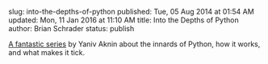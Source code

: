 slug: into-the-depths-of-python
published: Tue, 05 Aug 2014 at 01:54 AM
updated: Mon, 11 Jan 2016 at 11:10 AM
title: Into the Depths of Python
author: Brian Schrader
status: publish

[A fantastic series][python] by Yaniv Aknin about the innards of Python, how it works, and what makes it tick.

[python]:http://tech.blog.aknin.name/category/my-projects/pythons-innards/

